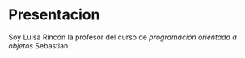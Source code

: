 # Presentacion

Soy Luisa Rincón la profesor del curso de *programación orientada a objetos* Sebastian
